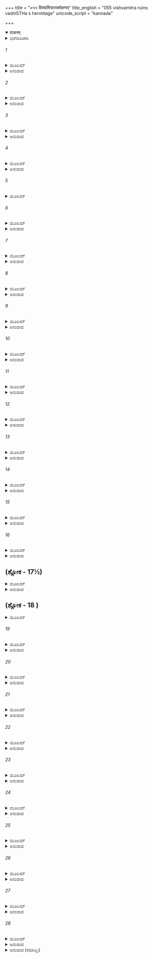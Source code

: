 +++
title = "०५५ विश्वामित्रास्त्रमोक्षणम्"
title_english = "055 vishvamitra ruins vashiSTHa s hermitage"
unicode_script = "kannada"

+++
<details open><summary>वाचनम्</summary>

<div class="audioEmbed"  caption="श्रीराम-हरिसीताराममूर्ति-घनपाठिभ्यां वचनम्" src="https://archive.org/download/Ramayana-recitation-Sriram-harisItArAmamUrti-Ghanapaati-v2/Kanda_1/Kanda_1_BK-055-Vishra_Mithrena_Stramokshnam.mp3"></div>
</details>



<details><summary>ಭಾಗಸೂಚನಾ</summary>

ತನ್ನ ನೂರು ಮಕ್ಕಳ ಮತ್ತು ಅಪಾರ ಸೈನ್ಯನಾಶವಾದಾಗ ವಿಶ್ವಾಮಿತ್ರನು ತಪಸ್ಸು ಮಾಡಿ ಮಹಾದೇವನಿಂದ ದಿವ್ಯಾಸ್ತ್ರಗಳನ್ನು ಪಡೆದು ಪುನಃ ವಸಿಷ್ಠರನ್ನು ಎದುರಿಸಿದುದು, ಬ್ರಹ್ಮದಂಡವನ್ನೆತ್ತಿಕೊಂಡು ವಸಿಷ್ಠರು ಅವನ ಮುಂದೆ ನಿಲ್ಲುವುದು
</details>

###### 1


<details><summary>ಮೂಲಮ್</summary>

ತತಸ್ತಾನಾಕುಲಾನ್ ದೃಷ್ಟ್ವಾವಿಶ್ವಾಮಿತ್ರಾಸ್ತ್ರಮೋಹಿತಾನ್ ।  
ವಸಿಷ್ಠಶ್ಚೋದಯಾಮಾಸ ಕಾಮಧುಕ್ ಸೃಜ ಯೋಗತಃ ॥
</details>

<details><summary>ಅನುವಾದ</summary>

ವಿಶ್ವಾಮಿತ್ರನ ಅಸ್ತ್ರಗಳಿಂದ ಘಾಸಿಗೊಂಡು ವ್ಯಾಕುಲರಾದುದನ್ನು ಕಂಡು ವಸಿಷ್ಠರು ಪುನಃ - ‘ಕಾಮಧೇನುವೇ! ಈಗ ಯೋಗಬಲದಿಂದ ಬೇರೆ ಸೈನಿಕರನ್ನು ಸೃಷ್ಟಿಮಾಡು’ ಎಂದು ಅಪ್ಪಣೆ ಮಾಡಿದರು.॥1॥
</details>

###### 2


<details><summary>ಮೂಲಮ್</summary>

ತಸ್ಯಾ ಹುಂಕಾರತೋ ಜಾತಾಃ ಕಾಂಭೋಜಾ ರವಿಸನ್ನಿಭಾಃ ।  
ಊಧಸಶ್ಚಾಥ ಸಂಭೂತಾಬರ್ಬರಾಃ ಶಸ್ತ್ರಪಾಣಯಃ ॥
</details>

<details><summary>ಅನುವಾದ</summary>

ಆಗ ಆ ಗೋವು ಪುನಃ ಹುಂಕಾರ ಮಾಡಿದಳು. ಆಕೆಯ ಹುಂಕಾರದಿಂದ ಸೂರ್ಯನಂತೆ ತೇಜಸ್ವೀ ಕಾಂಬೋಜರು ಉತ್ಪನ್ನರಾದರು. ಕೆಚ್ಚಲಿನಿಂದ ಶಸ್ತ್ರಧಾರೀ ಬರ್ಬರರು ಪ್ರಕಟರಾದರು.॥2॥
</details>

###### 3


<details><summary>ಮೂಲಮ್</summary>

ಯೋನಿದೇಶಾಚ್ಚ ಯವನಾಃ ಶಕೃದ್ದೇಶಾಚ್ಛಕಾಃ ಸ್ಮೃತಾಃ ।  
ರೋಮಕೂಪೇಷು ಮ್ಲೇಚ್ಛಾಶ್ಚ ಹಾರೀತಾಃ ಸಕಿರಾತಕಾಃ ॥
</details>

<details><summary>ಅನುವಾದ</summary>

ಯೋನಿಯಿಂದ ಯವನರು ಹಾಗೂ ಗುದದಿಂದ ಶಕರು ಉತ್ಪನ್ನರಾದರು. ರೋಮಕೂಪದಿಂದ ಮ್ಲೇಚ್ಚ, ಹಾರಿತ ಮತ್ತು ಕಿರಾತರು ಪ್ರಕಟರಾದರು.॥3॥
</details>

###### 4


<details><summary>ಮೂಲಮ್</summary>

ತೈಸ್ತನ್ನಿಷೂದಿತಂ ಸರ್ವಂ ವಿಶ್ವಾಮಿತ್ರಸ್ಯ ತತ್ಕ್ಷಣಾತ್ ।  
ಸಪದಾತಿಗಜಂ ಸಾಶ್ವಂ ಸರಥಂ ರಘುನಂದನ ॥
</details>

<details><summary>ಅನುವಾದ</summary>

ರಘನಂದನ! ಆ ಎಲ್ಲ ವೀರರು ಪದಾತಿ, ಗಜ, ರಥ ಸಹಿತ ವಿಶ್ವಾಮಿತ್ರನ ಎಲ್ಲ ಸೈನ್ಯವನ್ನು ತತ್ ಕ್ಷಣ ಸಂಹಾರ ಮಾಡಿಬಿಟ್ಟರು.॥4॥
</details>

###### 5


<details><summary>ಮೂಲಮ್</summary>

ದೃಷ್ಟ್ವಾನಿಷೂದಿತಂ ಸೈನ್ಯಂ ವಸಿಷ್ಠೇನ ಮಹಾತ್ಮನಾ ।  
ವಿಶ್ವಾಮಿತ್ರಸುತಾನಾಂ ತು ಶತಂ ನಾನಾ ವಿಧಾಯುಧಮ್ ॥
</details>

###### 6


<details><summary>ಮೂಲಮ್</summary>

ಅಭ್ಯಧಾವತ್ ಸುಸಂಕ್ರುದ್ಧಂ ವಸಿಷ್ಠಂ ಜಪತಾಂ ವರಮ್ ।  
ಹುಂಕಾರೇಣೈವ ತಾನ್ ಸರ್ವಾನ್ ನಿರ್ದದಾಹ ಮಹಾನೃಷಿಃ ॥
</details>

<details><summary>ಅನುವಾದ</summary>

ಮಹಾತ್ಮಾ ವಸಿಷ್ಠರಿಂದ ತಮ್ಮ ಸೈನ್ಯದ ಸಂಹಾರವನ್ನು ನೋಡಿ ವಿಶ್ವಾಮಿತ್ರನ ನೂರು ಪುತ್ರರು ಅತ್ಯಂತ ಕ್ರೋಧಗೊಂಡು, ನಾನಾ ಪ್ರಕಾರದ ಅಸ್ತ್ರ-ಶಸ್ತ್ರಗಳನ್ನೆತ್ತಿಕೊಂಡು, ಜಪ ಮಾಡುವವರಲ್ಲಿ ಶ್ರೇಷ್ಠರಾದ ವಸಿಷ್ಠರ ಮೇಲೆ ಎರಗಿದರು. ಆಗ ಆ ಮಹರ್ಷಿಯು ಹುಂಕಾರಮಾತ್ರದಿಂದ ಅವರೆಲ್ಲರನ್ನು ಸುಟ್ಟುಬಿಟ್ಟರು.॥5-6॥
</details>

###### 7


<details><summary>ಮೂಲಮ್</summary>

ತೇ ಸಾಶ್ವರಥಪಾದಾತಾ ವಸಿಷ್ಠೇನ ಮಹಾತ್ಮನಾ ।  
ಭಸ್ಮೀಕೃತಾ ಮುಹೂರ್ತೇನ ವಿಶ್ವಾಮಿತ್ರಸುತಾಸ್ತಥಾ ॥
</details>

<details><summary>ಅನುವಾದ</summary>

ಮಹಾತ್ಮಾ ವಸಿಷ್ಠರಿಂದ ವಿಶ್ವಾಮಿತ್ರನ ಎಲ್ಲ ಪುತ್ರರು ಕ್ಷಣಮಾತ್ರದಲ್ಲಿ ಕುದುರೆ, ರಥ, ಪದಾತಿ ಸಹಿತ ಸೈನಿಕರೆಲ್ಲ ಸುಟ್ಟು ಬೂದಿಯಾದರು.॥7॥
</details>

###### 8


<details><summary>ಮೂಲಮ್</summary>

ದೃಷ್ಟ್ವಾ ವಿನಾಶಿತಾನ್ ಸರ್ವಾನ್ ಬಲಂ ಚ ಸುಮಹಾಯಶಾಃ ।  
ಸವ್ರೀಡಂ ಚಿಂತಯಾವಿಷ್ಟೋ ವಿಶ್ವಾಮಿತ್ರೋಽಭವತ್ತದಾ ॥
</details>

<details><summary>ಅನುವಾದ</summary>

ತನ್ನ ಸಮಸ್ತ ಪುತ್ರರು ಹಾಗೂ ಎಲ್ಲ ಸೈನ್ಯವು ವಿನಾಶವಾದುದನ್ನು ಕಂಡು ಮಹಾ ಯಶಸ್ವೀ ವಿಶ್ವಾಮಿತ್ರನು ನಾಚಿಕೆಪಟ್ಟು ಚಿಂತಿತನಾದನು.॥8॥
</details>

###### 9


<details><summary>ಮೂಲಮ್</summary>

ಸಮುದ್ರ ಇವ ನಿರ್ವೇಗೋ ಭಗ್ನದಂಷ್ಟ್ರ ಇವೋರಗಃ ।  
ಉಪರಕ್ತ ಇವಾದಿತ್ಯಃ ಸದ್ಯೋ ನಿಷ್ಪ್ರಭತಾಂ ಗತಃ ॥
</details>

<details><summary>ಅನುವಾದ</summary>

ಸಮುದ್ರದಂತೆ ಅವನ ಎಲ್ಲ ವೇಗವು ಶಾಂತವಾಯಿತು. ಹಲ್ಲು ಕಿತ್ತ ಹಾವಿನಂತೆ, ರಾಹುಗ್ರಸ್ತ ಸೂರ್ಯನಂತೆ ಅವನು ತತ್ ಕ್ಷಣ ನಿಸ್ತೇಜನಾದನು.॥9॥
</details>

###### 10


<details><summary>ಮೂಲಮ್</summary>

ಹತಪುತ್ರಬಲೋ ದೀನೋ ಲೂನಪಕ್ಷ ಇವ ದ್ವಿಜಃ ।  
ಹತಸರ್ಪಬಲೋತ್ಸಾಹೋ ನಿರ್ವೇದಂ ಸಮಪದ್ಯತ ॥
</details>

<details><summary>ಅನುವಾದ</summary>

ಪುತ್ರರು ಹಾಗೂ ಸೈನ್ಯವು ಸತ್ತುಹೋದುದರಿಂದ ಅವನು ರೆಕ್ಕೆಕಿತ್ತ ಪಕ್ಷಿಯಂತೆ ದೀನನಾದನು. ಅವನ ಎಲ್ಲ ಬಲ ಮತ್ತು ಉತ್ಸಾಹ ನಾಶವಾಯಿತು. ಅವನು ಮನಸ್ಸಿನಲ್ಲಿ ಬಹಳ ಖಿನ್ನನಾದನು.॥10॥
</details>

###### 11


<details><summary>ಮೂಲಮ್</summary>

ಸ ಪುತ್ರಮೇಕಂ ರಾಜ್ಯಾಯ ಪಾಲಯೇತಿ ನಿಯುಜ್ಯ ಚ ।  
ಪೃಥಿವೀಂ ಕ್ಷತ್ರಧರ್ಮೇಣ ವನಮೇವಾಭ್ಯಪದ್ಯತ ॥
</details>

<details><summary>ಅನುವಾದ</summary>

ಉಳಿದಿರುವ ಅವನ ಒಬ್ಬನೇ ಮಗನನ್ನು ರಾಜಪಟ್ಟ ಕಟ್ಟಿ, ರಾಜ್ಯದ ರಕ್ಷಣೆಗಾಗಿ ನಿಯುಕ್ತಗೊಳಿಸಿದನು ಹಾಗೂ ಕ್ಷತ್ರಿಯ ಧರ್ಮಕ್ಕನುಸಾರ ರಾಜ್ಯದ ಪಾಲನೆಯ ಆಜ್ಞೆ ಇತ್ತು ವಿಶ್ವಾಮಿತ್ರನು ವನಕ್ಕೆ ತೆರಳಿದನು.॥11॥
</details>

###### 12


<details><summary>ಮೂಲಮ್</summary>

ಸ ಗತ್ವಾ ಹಿಮವತ್ಪಾರ್ಶ್ವೆ ಕಿನ್ನರೋರಗಸೇವಿತಮ್ ।  
ಮಹಾದೇವಪ್ರಸಾದಾರ್ಥಂ ತಪಸ್ತೇಪೇ ಮಹಾತಪಾಃ ॥
</details>

<details><summary>ಅನುವಾದ</summary>

ಕಿನ್ನರರಿಂದ ಮತ್ತು ನಾಗಗಳಿಂದ ಸೇವಿತವಾದ ಹಿಮಾಲಯದ ಪಾರ್ಶ್ವ ಭಾಗಕ್ಕೆ ಹೋಗಿ ಮಹಾದೇವನನ್ನು ಒಲಿಸಿಕೊಳ್ಳಲು ತಪಸ್ಸನ್ನು ಆಶ್ರಯಿಸಿ, ತಪಸ್ಸಿನಲ್ಲಿ ಮುಳುಗಿದನು.॥12॥
</details>

###### 13


<details><summary>ಮೂಲಮ್</summary>

ಕೇನಚಿತ್ತ್ವಥ ಕಾಲೇನ ದೇವೇಶೋ ವೃಷಭಧ್ವಜಃ ।  
ದರ್ಶಯಾಮಾಸ ವರದೋ ವಿಶ್ವಾಮಿತ್ರಂ ಮಹಾಮುನಿಮ್ ॥
</details>

<details><summary>ಅನುವಾದ</summary>

ಕೆಲವು ಸಮಯದ ಬಳಿಕ ವರದಾಯಕ ದೇವೇಶ್ವರ ಭಗವಾನ್ ವೃಷಭಧ್ವಜನು ಮಹಾಮುನಿ ವಿಶ್ವಾಮಿತ್ರರಿಗೆ ದರ್ಶನಕೊಟ್ಟು ಇಂತೆಂದನು.॥13॥
</details>

###### 14


<details><summary>ಮೂಲಮ್</summary>

ಕಿಮರ್ಥಂ ತಪ್ಯಸೇ ರಾಜನ್ ಬ್ರೂಹಿಯತ್ತೇ ವಿವಕ್ಷಿತಮ್ ।  
ವರದೋಽಸ್ಮಿ ವರೋ ಯಸ್ತೇ ಕಾಂಕ್ಷಿತಃ ಸೋಽಭಿಧೀಯತಾಮ್ ॥
</details>

<details><summary>ಅನುವಾದ</summary>

ರಾಜನೇ! ಏತಕ್ಕಾಗಿ ತಪಸ್ಸನ್ನು ಮಾಡುತ್ತಿರುವೆ? ಏನು ಬೇಕು ಹೇಳು. ನಾನು ನಿನಗೆ ವರ ಕೊಡಲೆಂದೇ ಬಂದಿರುವೆನು. ನಿನಗೆ ಅಭೀಷ್ಟವಾದ ವರವನ್ನು ಕೇಳು.॥14॥
</details>

###### 15


<details><summary>ಮೂಲಮ್</summary>

ಏವಮುಕ್ತಸ್ತು ದೇವೇನ ವಿಶ್ವಾಮಿತ್ರೋ ಮಹಾತಪಾಃ ।  
ಪ್ರಣಿಪತ್ಯ ಮಹಾದೇವಂ ವಿಶ್ವಾಮಿತ್ರೋಽಬ್ರವೀದಿದಮ್ ॥
</details>

<details><summary>ಅನುವಾದ</summary>

ಮಹಾದೇವನು ಹೀಗೆ ಹೇಳಿದಾಗ ಮಹಾ ತಪಸ್ವೀ ವಿಶ್ವಾಮಿತ್ರರು ಅವನಿಗೆ ಸಾಷ್ಟಾಂಗ ವಂದಿಸಿ ಇಂತೆಂದರು .॥15॥
</details>

###### 16


<details><summary>ಮೂಲಮ್</summary>

ಯದಿ ತುಷ್ಟೋ ಮಹಾದೇವ ಧನುರ್ವೇದೋಮಮಾನಘ ।  
ಸಾಂಗೋಪಾಂಗೋಪನಿಷದಃ ಸರಹಸ್ಯಃ ಪ್ರದೀಯತಾಮ್ ॥
</details>

<details><summary>ಅನುವಾದ</summary>

ಪುಣ್ಯಾತ್ಮನಾದ ಮಹಾದೇವನೇ! ನೀನು ಸಂತುಷ್ಟನಾಗಿದ್ದರೆ, ಅಂಗ, ಉಪಾಂಗ, ಉಪನಿಷತ್ತು ಮತ್ತು ರಹಸ್ಯಗಳೊಂದಿಗೆ ಧನುರ್ವೇದವನ್ನು ನನಗೆ ಕರುಣಿಸು.॥16॥
</details>

## (ಶ್ಲೋಕ - 17½)


<details><summary>ಮೂಲಮ್</summary>

ಯಾನಿ ದೇವೇಷು ಚಾಸ್ತ್ರಾಣಿ ದಾನವೇಷು ಮಹರ್ಷಿಷು ।  
ಗಂಧರ್ವಯಕ್ಷರಕ್ಷಃಸು ಪ್ರತಿಭಾಂತು ಮಮಾನಘ ॥  
ತವ ಪ್ರಸಾದಾದ್ಭವತು ದೇವದೇವ ಮಮೇಪ್ಸಿತಮ್ ।
</details>

<details><summary>ಅನುವಾದ</summary>

ದೇವದೇವ ಮಹಾದೇವ! ದೇವತೆಗಳಲ್ಲಿ, ದಾನವರಲ್ಲಿ, ಮಹರ್ಷಿಗಳಲ್ಲಿ, ಗಂಧರ್ವ, ಯಕ್ಷ, ರಾಕ್ಷಸರ ಬಳಿ ಯಾವ ಯಾವ ಅಸ್ತ್ರಗಳಿವೆಯೋ, ಅವೆಲ್ಲವೂ ನಿನ್ನ ಕೃಪೆಯಿಂದ ನನ್ನ ಹೃದಯದಲ್ಲಿ ಸ್ಫುರಿಸಲಿ, ಇದೇ ನನ್ನ ಮನೋರಥವಾಗಿದ್ದು, ನನಗೆ ಪ್ರಾಪ್ತವಾಗಲಿ.॥17½॥
</details>

## (ಶ್ಲೋಕ - 18 )


<details><summary>ಮೂಲಮ್</summary>

ಏವಮಸ್ತ್ವಿತಿ ದೇವೇಶೋ ವಾಕ್ಯಮುಕ್ತ್ವಾಗತಸ್ತದಾ ॥
</details>

###### 19


<details><summary>ಮೂಲಮ್</summary>

ಪ್ರಾಪ್ಯ ಚಾಸ್ತ್ರಾಣಿ ದೇವೇಶಾದ್ವಿಶ್ವಾಮಿತ್ರೋ ಮಹಾಬಲಃ ।  
ದರ್ಪೇಣ ಮಹತಾ ಯುಕ್ತೋ ದರ್ಪಪೂರ್ಣೋಽಭವತ್ತದಾ ॥
</details>

<details><summary>ಅನುವಾದ</summary>

ಆಗ ‘ತಥಾಸ್ತು’ ಎಂದು ಹೇಳಿ ದೇವೇಶ್ವರ ಭಗವಾನ್ ಶಂಕರನು ಹೊರಟು ಹೋದನು. ದೇವೇಶ್ವರ ಮಹಾದೇವನಿಂದ ಅಸ್ತ್ರಗಳನ್ನು ಪಡೆದು ಮಹಾಬಲಿ ವಿಶ್ವಾಮಿತ್ರನು ಭಾರಿ ಗರ್ವಿತನಾಗಿ ಅಭಿಮಾನದಿಂದ ತುಂಬಿಹೋದನು.॥18-19॥
</details>

###### 20


<details><summary>ಮೂಲಮ್</summary>

ವಿವರ್ಧಮಾನೋ ವೀರ್ಯೇಣ ಸಮುದ್ರ ಇವ ಪರ್ವಣಿ ।  
ಹತಂಮೇನೆ ತದಾ ರಾಮ ವಸಿಷ್ಠಮೃಷಿಸತ್ತಮಮ್ ॥
</details>

<details><summary>ಅನುವಾದ</summary>

ಪೌರ್ಣಿಮೆಯ ಚಂದ್ರನು ಸಮುದ್ರವನ್ನು ಉಕ್ಕಿಸುವಂತೆ ಅವನು ಪರಾಕ್ರಮದಿಂದ ತನ್ನನ್ನು ಸರ್ವಶ್ರೇಷ್ಠನೆಂದು ತಿಳಿಯ ತೊಡಗಿದನು. ಶ್ರೀರಾಮಾ! ಮುನಿಶ್ರೇಷ್ಠ ವಸಿಷ್ಠರು ಆಗ ಸತ್ತರೆಂದೇ ತಿಳಿದನು.॥20॥
</details>

###### 21


<details><summary>ಮೂಲಮ್</summary>

ತತೋ ಗತ್ವಾಽಽಶ್ರಮಪದಂ ಮುಮೋಚಾಸ್ತ್ರಾಣಿ ಪಾರ್ಥಿವಃ ।  
ಯೈಸ್ತತ್ ತಪೋವನಂ ನಾಮ ನಿರ್ದಗ್ಧಂ ಚಾಸ್ತ್ರತೇಜಸಾ ॥
</details>

<details><summary>ಅನುವಾದ</summary>

ಮತ್ತೆ ಆ ವಿಶ್ವಪತಿ ವಿಶ್ವಾಮಿತ್ರನು ವಸಿಷ್ಠರ ಆಶ್ರಮಕ್ಕೆ ಹೋಗಿ ಬಗೆ ಬಗೆಯ ಅಸ್ತ್ರಗಳನ್ನು ಪ್ರಯೋಗಿಸತೊಡಗಿದನು. ಅವುಗಳ ತೇಜದಿಂದ ಆ ತಪೋವನವೆಲ್ಲ ಸುಡಲುತೊಡಗಿತು.॥21॥
</details>

###### 22


<details><summary>ಮೂಲಮ್</summary>

ಉದೀರ್ಯಮಾಣಮಸ್ತ್ರಂ ತದ್ವಿಶ್ವಾಮಿತ್ರಸ್ಯ ಧೀಮತಃ ।  
ದೃಷ್ಟ್ವಾ ವಿಪ್ರದ್ರುತಾ ಭೀತಾ ಮುನಯಃ ಶತಶೋ ದಿಶಃ ॥
</details>

<details><summary>ಅನುವಾದ</summary>

ಧೀಮಂತ ವಿಶ್ವಾಮಿತ್ರನ ಆ ಹೆಚ್ಚುತ್ತಿರುವ ಅಸ್ತ್ರಗಳ ತೇಜವನ್ನು ನೋಡಿ ಅಲ್ಲಿ ನೆಲೆಸಿದ ನೂರಾರು ಮುನಿಗಳು ಭಯಗೊಂಡು ಎಲ್ಲ ದಿಕ್ಕುಗಳಿಗೆ ಓಡಿ ಹೋದರು.॥22॥
</details>

###### 23


<details><summary>ಮೂಲಮ್</summary>

ವಸಿಷ್ಠಸ್ಯ ಚ ಯೇ ಶಿಷ್ಯಾ ಯೇ ಚ ವೈ ಮೃಗಪಕ್ಷಿಣಃ ।  
ವಿದ್ರವಂತಿ ಭಯಾದ್ಭೀತಾ ನಾನಾದಿಗ್ಭ್ಯಃ ಸಹಸ್ರಶಃ ॥
</details>

<details><summary>ಅನುವಾದ</summary>

ವಸಿಷ್ಠರ ಶಿಷ್ಯರು, ಅಲ್ಲಿಯ ಪಶು-ಪಕ್ಷಿಗಳು, ಸಾವಿರಾರು ಪ್ರಾಣಿಗಳು ಭಯಭೀತರಾಗಿ ಕಂಡ ಕಂಡ ದಿಕ್ಕುಗಳಿಗೆ ಪಲಾಯನ ಮಾಡಿದರು.॥23॥
</details>

###### 24


<details><summary>ಮೂಲಮ್</summary>

ವಸಿಷ್ಠಸ್ಯಾಶ್ರಮಪದಂ ಶೂನ್ಯಮಾಸೀನ್ಮಹಾತ್ಮನಃ ।  
ಮುಹೂರ್ತಮಿವ ನಿಃಶಬ್ದಮಾಸೀದೀರಿಣಸಂನಿಭಮ್ ॥
</details>

<details><summary>ಅನುವಾದ</summary>

ಮಹಾತ್ಮಾ ವಸಿಷ್ಠರ ಆ ಆಶ್ರಮವು ಶೂನ್ಯವಾಯಿತು. ಮುಹೂರ್ತ ಮಾತ್ರದಲ್ಲಿ ಬಂಜರು ಭೂಮಿಯಂತಾಗಿ, ನಿಶ್ಶಬ್ದವಾಯಿತು.॥24॥
</details>

###### 25


<details><summary>ಮೂಲಮ್</summary>

ವದತೋ ವೈ ವಸಿಷ್ಠಸ್ಯ ಮಾ ಭೈರಿತಿ ಮುಹುರ್ಮುಹುಃ ।  
ನಾಶಯಾಮ್ಯದ್ಯ ಗಾಧೇಯಂ ನೀಹಾರಮಿವ ಭಾಸ್ಕರಃ ॥
</details>

<details><summary>ಅನುವಾದ</summary>

ವಸಿಷ್ಠರು ಪದೇ ಪದೇ ಹೇಳತೊಡಗಿದರು - ಹೆದರಬೇಡಿ. ಸೂರ್ಯನು ಮಂಜನ್ನು ಇಲ್ಲವಾಗಿಸುವಂತೆ, ಈಗಲೇ ಗಾಧಿ ಪುತ್ರನನ್ನು ನಾಶಮಾಡಿಬಿಡುವೆನು.॥25॥
</details>

###### 26


<details><summary>ಮೂಲಮ್</summary>

ಏವಮುಕ್ತ್ವಾ ಮಹಾತೇಜಾ ವಸಿಷ್ಠೋ ಜಪತಾಂ ವರಃ ।  
ವಿಶ್ವಾಮಿತ್ರಂ ತದಾ ವಾಕ್ಯಂ ಸರೋಷಮಿದಮಬ್ರವೀತ್ ॥
</details>

<details><summary>ಅನುವಾದ</summary>

ಜಪ ಮಾಡುವವರಲ್ಲಿ ಶ್ರೇಷ್ಠರಾದ ಮಹಾತಪಸ್ವೀ ವಸಿಷ್ಠರು ಹೀಗೆ ಹೇಳಿ, ವಿಶ್ವಾಮಿತ್ರನಲ್ಲಿ ರೋಷದಿಂದ ಇಂತು ನುಡಿದರು.॥26॥
</details>

###### 27


<details><summary>ಮೂಲಮ್</summary>

ಆಶ್ರಮಂ ಚಿರಸಂವೃದ್ಧಂ ಯದ್ವಿನಾಶಿತವಾನಸಿ ।  
ದುರಾಚಾರೋಹಿ ಯನ್ಮೂಢಸ್ತಸ್ಮಾತ್ತ್ವಂ ನ ಭವಿಷ್ಯಸಿ ॥
</details>

<details><summary>ಅನುವಾದ</summary>

ಎಲವೋ! ದೀರ್ಘ ಕಾಲದಿಂದ ಸಾಕಿದ, ನಳನಳಿಸುತ್ತಿರುವ ಈ ಆಶ್ರಮವನ್ನು ನಾಶಮಾಡಿದೆ, ಹಾಳುಗೆಡಹಿದೆ, ಆದ್ದರಿಂದ ನೀನು ದುರಾಚಾರೀ, ವಿವೇಕಶೂನ್ಯನಾಗಿರುವೆ. ಈ ಪಾಪದಿಂದಾಗಿ ನೀನು ಕ್ಷೇಮವಾಗಿ ಇರಲಾರೆ.॥27॥
</details>

###### 28


<details><summary>ಮೂಲಮ್</summary>

ಇತ್ಯುಕ್ತ್ವಾ ಪರಮಕ್ರುದ್ಧೋ ದಂಡಮುದ್ಯಮ್ಯ ಸತ್ವರಃ ।  
ವಿಧೂಮ ಇವ ಕಾಲಾಗ್ನಿರ್ಯಮದಂಡಮಿವಾಪರಮ್ ॥
</details>

<details><summary>ಅನುವಾದ</summary>

ಹೀಗೆ ಹೇಳಿ ಅವರು ಅತ್ಯಂತ ಕೃದ್ಧರಾಗಿ ಧೂಮರಹಿತ ಕಾಲಾಗ್ನಿಯಂತೆ ಉರಿದೆದ್ದು, ಇನ್ನೊಂದು ಯಮದಂಡದಂತೆ ಭಯಂಕರ ಯೋಗದಂಡವನ್ನು ಕೈಯಲ್ಲೆತ್ತಿಕೊಂಡು ಅವನನ್ನು ಎದುರಿಸಲು ಸಿದ್ಧವಾದರು.॥28॥
</details>

<details><summary>ಅನುವಾದ (ಸಮಾಪ್ತಿಃ)</summary>

ವಾಲ್ಮೀಕಿ ವಿರಚಿತ ಆರ್ಷ ರಾಮಾಯಣ ಆದಿಕಾವ್ಯದ ಬಾಲಕಾಂಡದಲ್ಲಿ ಐವತ್ತೈದನೆಯ ಸರ್ಗ ಪೂರ್ಣವಾಯಿತು. ॥55॥
</details>
